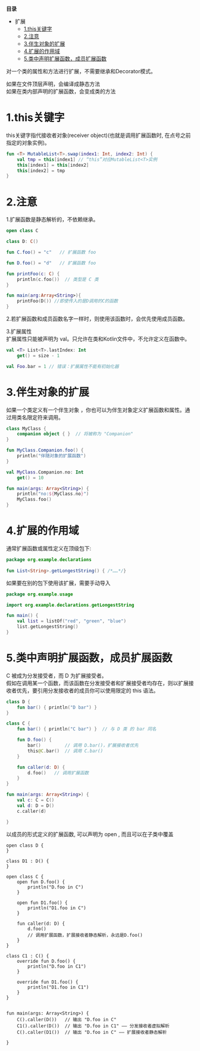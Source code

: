 **目录**

<!--- TOC -->

* 扩展
    * [1.this关键字](#1this关键字)
    * [2.注意](#2注意)
    * [3.伴生对象的扩展](#3伴生对象的扩展)
    * [4.扩展的作用域](#4扩展的作用域)
  *   [5.类中声明扩展函数，成员扩展函数](#5类中声明扩展函数成员扩展函数)

对一个类的属性和方法进行扩展，不需要继承和Decorator模式。

如果在文件顶层声明，会编译成静态方法   
如果在类内部声明的扩展函数，会变成类的方法
# 1.this关键字
this关键字指代接收者对象(receiver object)(也就是调用扩展函数时,
在点号之前指定的对象实例)。 
```kotlin
fun <T> MutableList<T>.swap(index1: Int, index2: Int) {
    val tmp = this[index1] // “this”对应MutableList<T>实例
    this[index1] = this[index2]
    this[index2] = tmp
}
```

# 2.注意
1.扩展函数是静态解析的，不依赖继承。

```kotlin
open class C

class D: C()

fun C.foo() = "c"   // 扩展函数 foo

fun D.foo() = "d"   // 扩展函数 foo

fun printFoo(c: C) {
    println(c.foo())  // 类型是 C 类
}

fun main(arg:Array<String>){
    printFoo(D()) //即使传入的是D调用的C的函数
}
```
2.若扩展函数和成员函数名字一样时，则使用该函数时，会优先使用成员函数。   


3.扩展属性    
扩展属性只能被声明为 val。只允许在类和Kotlin文件中，不允许定义在函数中。
```kotlin
val <T> List<T>.lastIndex: Int
    get() = size - 1

val Foo.bar = 1 // 错误：扩展属性不能有初始化器

```

# 3.伴生对象的扩展
如果一个类定义有一个伴生对象
，你也可以为伴生对象定义扩展函数和属性。通过用类名限定符来调用。 
```kotlin
class MyClass {
    companion object { }  // 将被称为 "Companion"
}

fun MyClass.Companion.foo() {
    println("伴随对象的扩展函数")
}

val MyClass.Companion.no: Int
    get() = 10

fun main(args: Array<String>) {
    println("no:${MyClass.no}")
    MyClass.foo()
}
```

# 4.扩展的作用域
通常扩展函数或属性定义在顶级包下:

```kotlin
package org.example.declarations
 
fun List<String>.getLongestString() { /*……*/}
```
如果要在别的包下使用该扩展，需要手动导入 
``` kotlin
package org.example.usage

import org.example.declarations.getLongestString

fun main() {
    val list = listOf("red", "green", "blue")
    list.getLongestString()
}
```

# 5.类中声明扩展函数，成员扩展函数
C 被成为分发接受者，而 D 为扩展接受者。   
假如在调用某一个函数，而该函数在分发接受者和扩展接受者均存在，则以扩展接收者优先，要引用分发接收者的成员你可以使用限定的 this 语法。
```kotlin
class D {
    fun bar() { println("D bar") }
}

class C {
    fun bar() { println("C bar") }  // 与 D 类 的 bar 同名

    fun D.foo() {
        bar()         // 调用 D.bar()，扩展接收者优先
        this@C.bar()  // 调用 C.bar()
    }

    fun caller(d: D) {
        d.foo()   // 调用扩展函数
    }
}

fun main(args: Array<String>) {
    val c: C = C()
    val d: D = D()
    c.caller(d)

}
```
以成员的形式定义的扩展函数, 可以声明为 open , 而且可以在子类中覆盖

```
open class D {
}

class D1 : D() {
}

open class C {
    open fun D.foo() {
        println("D.foo in C")
    }

    open fun D1.foo() {
        println("D1.foo in C")
    }

    fun caller(d: D) {
        d.foo()   
        // 调用扩展函数，扩展接收者静态解析，永远是D.foo()
    }
}

class C1 : C() {
    override fun D.foo() {
        println("D.foo in C1")
    }

    override fun D1.foo() {
        println("D1.foo in C1")
    }
}


fun main(args: Array<String>) {
    C().caller(D())   // 输出 "D.foo in C"
    C1().caller(D())  // 输出 "D.foo in C1" —— 分发接收者虚拟解析
    C().caller(D1())  // 输出 "D.foo in C" —— 扩展接收者静态解析

}
```